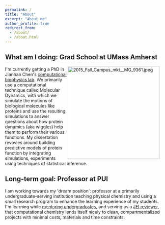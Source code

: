 ```yaml
---
permalink: /
title: "About"
excerpt: "About me"
author_profile: true
redirect_from: 
  - /about/
  - /about.html
---
```


What am I doing: Grad School at UMass Amherst 
-----
<img align='right' height='300' alt='2015_Fall_Campus_mkt__MG_9361.jpeg' src='https://umassamherst.widen.net/content/ryge1uyati/jpeg/2015_Fall_Campus_mkt__MG_9361.jpeg?h=300&keep=c&crop=yes&color=cccccc&quality=80'>

I'm currently getting a PhD in Jianhan Chen's [computational biophysics lab](https://people.chem.umass.edu/jchenlab/main.html). We primarily use a computational technique called Molecular Dynamics, with which we simulate the motions of biological molecules like proteins and use the resulting simulations to answer questions about how protein dynamics (aka wiggles) help them to perform their various functions. My dissertation revovles around building predictive models of protein function by integrating simulations, experiments using techniques of statistical inference.


Long-term goal: Professor at PUI
---
I am working towards my 'dream position': professor at a primarily undergraduate-serving institution teaching physical chemistry and using a small research program to enhance the learning experience of my students.
I'm learning while [mentoring undergraduates](teaching/mentoring), and serving as a [JEI reviewer](https://www.emerginginvestigators.org/), that computational chemistry lends itself nicely to clean, compartmentalized projects with minimal costs, materials and time constraints.
